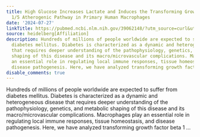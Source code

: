 ```yaml
---
title: High Glucose Increases Lactate and Induces the Transforming Growth Factor Beta-Smad
  1/5 Atherogenic Pathway in Primary Human Macrophages
date: '2024-07-27'
linkTitle: https://pubmed.ncbi.nlm.nih.gov/39062148/?utm_source=curl&utm_medium=rss&utm_campaign=pubmed-2&utm_content=1FakS-2QOkCT8HsMOQP1bCRQ4YzyumYOmxmF0moLsQ3dFB1E9V&fc=20220326224207&ff=20240728181146&v=2.18.0.post9+e462414
source: heidelberg[Affiliation]
description: Hundreds of millions of people worldwide are expected to suffer from
  diabetes mellitus. Diabetes is characterized as a dynamic and heterogeneous disease
  that requires deeper understanding of the pathophysiology, genetics, and metabolic
  shaping of this disease and its macro/microvascular complications. Macrophages play
  an essential role in regulating local immune responses, tissue homeostasis, and
  disease pathogenesis. Here, we have analyzed transforming growth factor beta 1 ...
disable_comments: true
---
```

Hundreds of millions of people worldwide are expected to suffer from diabetes mellitus. Diabetes is characterized as a dynamic and heterogeneous disease that requires deeper understanding of the pathophysiology, genetics, and metabolic shaping of this disease and its macro/microvascular complications. Macrophages play an essential role in regulating local immune responses, tissue homeostasis, and disease pathogenesis. Here, we have analyzed transforming growth factor beta 1 ...